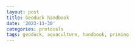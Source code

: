 ```yaml
---
layout: post
title: Geoduck handbook
date: '2023-11-30'
categories: protocols
tags: geoduck, aquaculture, handbook, priming
---
```

